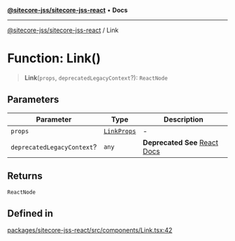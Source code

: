 [**@sitecore-jss/sitecore-jss-react**](../README.md) • **Docs**

***

[@sitecore-jss/sitecore-jss-react](../README.md) / Link

# Function: Link()

> **Link**(`props`, `deprecatedLegacyContext`?): `ReactNode`

## Parameters

| Parameter | Type | Description |
| ------ | ------ | ------ |
| `props` | [`LinkProps`](../type-aliases/LinkProps.md) | - |
| `deprecatedLegacyContext`? | `any` | **Deprecated** **See** [React Docs](https://legacy.reactjs.org/docs/legacy-context.html#referencing-context-in-lifecycle-methods) |

## Returns

`ReactNode`

## Defined in

[packages/sitecore-jss-react/src/components/Link.tsx:42](https://github.com/Sitecore/jss/blob/5454a428df58963ed2d13614972a821a22191cb6/packages/sitecore-jss-react/src/components/Link.tsx#L42)
